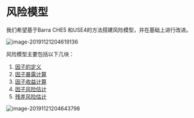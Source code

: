 # 风险模型

我们希望基于Barra CHE5 和USE4的方法搭建风险模型，并在基础上进行改进。

![image-20191121204619136](E:\GitHub\multi-factor\feng-xian-mo-xing\README.assets\image-20191121204619136.png)

风险模型主要包括以下几块：

1. [因子的定义](yin-zi-ding-yi.md)
2. [因子暴露计算](yin-zi-bao-lu-ji-suan.md)
3. [因子收益计算](yin-zi-shou-yi-lv-ji-suan.md)
4. [因子风险估计](yin-zi-feng-xian-gu-ji.md)
5. [残差风险估计](can-cha-feng-xian-gu-ji.md)

![image-20191121204643798](E:\GitHub\multi-factor\feng-xian-mo-xing\README.assets\image-20191121204643798.png)

